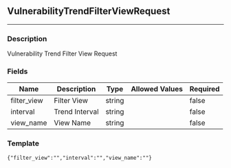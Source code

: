 ## VulnerabilityTrendFilterViewRequest
---
### Description
Vulnerability Trend Filter View Request
### Fields
| Name | Description | Type | Allowed Values | Required |
| ---- | ----------- | ---- | -------------- | -------- |
| filter_view | Filter View | string |  | false |
| interval | Trend Interval | string |  | false |
| view_name | View Name | string |  | false |
### Template
```
{"filter_view":"","interval":"","view_name":""}
```
